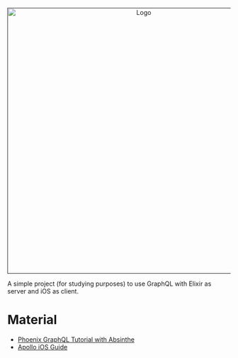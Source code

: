 <p align="center">
  <a href="">
    <img alt="Logo" src="https://i.imgur.com/vTwzem1.png" width="600px">
  </a>
</p>

A simple project (for studying purposes) to use GraphQL with Elixir as server and iOS as client.

# Material

- [Phoenix GraphQL Tutorial with Absinthe](https://ryanswapp.com/2016/11/29/phoenix-graphql-tutorial-with-absinthe/)
- [Apollo iOS Guide](https://www.apollographql.com/docs/ios/)

